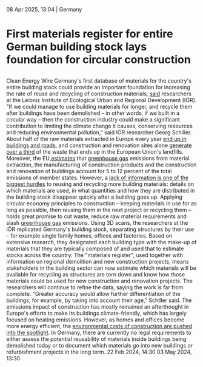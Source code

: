 08 Apr 2025, 13:04
| 
Germany
# First materials register for entire German building stock lays foundation for circular construction
## 
Clean Energy Wire
Germany's first database of materials for the country's entire building stock could provide an important foundation for increasing the rate of reuse and recycling of construction materials, [said](https://www.ioer.de/presse/aktuelles/ioer-materialkataster-deutschland-online) researchers at the Leibniz Institute of Ecological Urban and Regional Development (IÖR). "If we could manage to use building materials for longer, and recycle them after buildings have been demolished – in other words, if we built in a circular way – then the construction industry could make a significant contribution to limiting the climate change it causes, conserving resources and reducing environmental pollution," said IÖR researcher Georg Schiller.
About half of the raw materials extracted in Europe every year [end up in buildings and roads](https://single-market-economy.ec.europa.eu/industry/sustainability/buildings-and-construction_en), and construction and renovation sites alone [generate over a third](https://environment.ec.europa.eu/topics/waste-and-recycling/construction-and-demolition-waste_en) of the waste that ends up in the European Union's landfills. Moreover, the EU[ estimates](https://eur-lex.europa.eu/legal-content/EN/TXT/?qid=1583933814386&uri=COM:2020:98:FIN) that [greenhouse gas](https://www.cleanenergywire.org/glossary/letter_g#greenhouse_gas) emissions from material extraction, the manufacturing of construction products and the construction and renovation of buildings account for 5 to 12 percent of the total emissions of member states.
However, a [lack of information is one of the biggest hurdles](https://www.cleanenergywire.org/circular-economy-construction-europe) to reusing and recycling more building materials: details on which materials are used, in what quantities and how they are distributed in the building stock disappear quickly after a building goes up. Applying circular economy principles to construction – keeping materials in use for as long as possible, then reusing them in the next project or recycling them – holds great promise to cut waste, reduce raw material requirements and slash [greenhouse gas](https://www.cleanenergywire.org/glossary/letter_g#greenhouse_gas) emissions.
Using 3D scans, the researchers at the IÖR replicated Germany's building stock, separating structures by their use – for example single family homes, offices and factories. Based on extensive research, they designated each building type with the make-up of materials that they are typically composed of and used that to estimate stocks across the country. The "materials register", used together with information on regional demolition and new construction projects, means stakeholders in the building sector can now estimate which materials will be available for recycling as structures are torn down and know how those materials could be used for new construction and renovation projects.
The researchers will continue to refine the data, saying the work is far from complete. "Greater accuracy would allow further differentiation of the buildings, for example, by taking into account their age," Schiller said.
The emissions impact of construction has mostly remained an afterthought in Europe's efforts to make its buildings climate-friendly, which has largely focused on heating emissions. However, as homes and offices become more energy efficient, the [environmental costs of construction are pushed into the spotlight](https://www.cleanenergywire.org/news/sustainable-construction-climate-friendly-buildings-europe). In Germany, there are currently no legal requirements to either assess the potential reusability of materials inside buildings being demolished today or to document which materials go into new buildings or refurbishment projects in the long term.
22 Feb 2024, 14:30
03 May 2024, 13:30